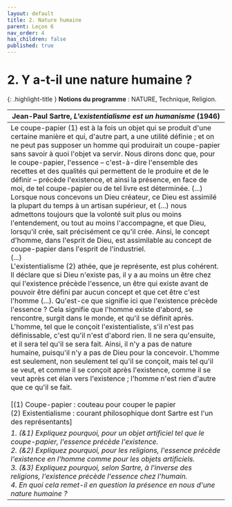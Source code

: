 ```yaml
---
layout: default
title: 2. Nature humaine
parent: Leçon 6
nav_order: 4
has_children: false
published: true
---
```


# 2. Y a-t-il une nature humaine ?

{: .highlight-title }
**Notions du programme** : NATURE, Technique, Religion.


| Jean-Paul Sartre, *L'existentialisme est un humanisme* (1946) |
| ------------------------------------------------------------ |
| Le coupe-papier (1) est à la fois un objet qui se produit d'une certaine manière et qui, d'autre part, a une utilité définie ; et on ne peut pas supposer un homme qui produirait un coupe-papier sans savoir à quoi l'objet va servir. Nous dirons donc que, pour le coupe-papier, l'essence – c'est-à-dire l'ensemble des recettes et des qualités qui permettent de le produire et de le définir – précède l'existence, et ainsi la présence, en face de moi, de tel coupe-papier ou de tel livre est déterminée. (...)<br/>Lorsque nous concevons un Dieu créateur, ce Dieu est assimilé la plupart du temps à un artisan supérieur, et (...) nous admettons toujours que la volonté suit plus ou moins l'entendement, ou tout au moins l'accompagne, et que Dieu, lorsqu'il crée, sait précisément ce qu'il crée. Ainsi, le concept d'homme, dans l'esprit de Dieu, est assimilable au concept de coupe-papier dans l'esprit de l'industriel.<br/>(...)<br/>L'existentialisme (2) athée, que je représente, est plus cohérent. Il déclare que si Dieu n'existe pas, il y a au moins un être chez qui l'existence précède l'essence, un être qui existe avant de pouvoir être défini par aucun concept et que cet être c'est l'homme  (...). Qu'est-ce que signifie ici que l'existence précède l'essence ? Cela signifie que l'homme existe d'abord, se rencontre, surgit dans le monde, et qu'il se définit après. L'homme, tel que le conçoit l'existentialiste, s'il n'est pas définissable, c'est qu'il n'est d'abord rien. Il ne sera qu'ensuite, et il sera tel qu'il se sera fait. Ainsi, il n'y a pas de nature humaine, puisqu'il n'y a pas de Dieu pour la concevoir. L'homme est seulement, non seulement tel qu'il se conçoit, mais tel qu'il se veut, et comme il se conçoit après l'existence, comme il se veut après cet élan vers l'existence ; l'homme n'est rien d'autre que ce qu'il se fait.<br /><br />[(1) Coupe-papier : couteau pour couper le papier<br />(2) Existentialisme : courant philosophique dont Sartre est l'un des représentants] |
| *1. (&1) Expliquez pourquoi, pour un objet artificiel tel que le coupe-papier, l'essence précède l'existence.* *<br />2. (&2) Expliquez pourquoi, pour les religions, l'essence précède l'existence en l'homme comme pour les objets artificiels.*<br />*3. (&3) Expliquez pourquoi, selon Sartre, à l'inverse des religions, l'existence précède l'essence chez l'humain.*<br />*4. En quoi cela remet-il en question la présence en nous d'une nature humaine ?* |
